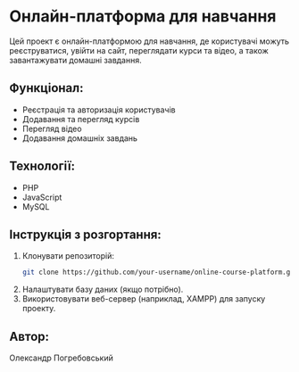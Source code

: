# Онлайн-платформа для навчання

Цей проект є онлайн-платформою для навчання, де користувачі можуть реєструватися, увійти на сайт, переглядати курси та відео, а також завантажувати домашні завдання.

## Функціонал:
- Реєстрація та авторизація користувачів
- Додавання та перегляд курсів
- Перегляд відео
- Додавання домашніх завдань

## Технології:
- PHP
- JavaScript
- MySQL

## Інструкція з розгортання:
1. Клонувати репозиторій:
   ```bash
   git clone https://github.com/your-username/online-course-platform.git
   ```
2. Налаштувати базу даних (якщо потрібно).
3. Використовувати веб-сервер (наприклад, XAMPP) для запуску проекту.

## Автор:
Олександр Погребовський
